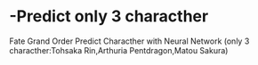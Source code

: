 # -Predict only 3 characther
Fate Grand Order Predict Characther with Neural Network (only 3 characther:Tohsaka Rin,Arthuria Pentdragon,Matou Sakura)
